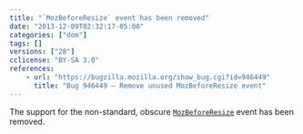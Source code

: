 ```yaml
---
title: "`MozBeforeResize` event has been removed"
date: "2013-12-09T02:32:17-05:00"
categories: ["dom"]
tags: []
versions: ["28"]
cclicense: "BY-SA 3.0"
references:
    - url: "https://bugzilla.mozilla.org/show_bug.cgi?id=946449"
      title: "Bug 946449 – Remove unused MozBeforeResize event"
---
```

The support for the non-standard, obscure [`MozBeforeResize`](https://developer.mozilla.org/en-US/docs/Web/Reference/Events/MozBeforeResize) event has been removed.
